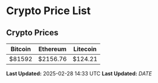 # Crypto Price List

## Crypto Prices
| Bitcoin | Ethereum | Litecoin |
| ------- | -------- | -------- |
| $81592 | $2156.76 | $124.21 |
**Last Updated:** 2025-02-28 14:33 UTC
**Last Updated:** $DATE$
